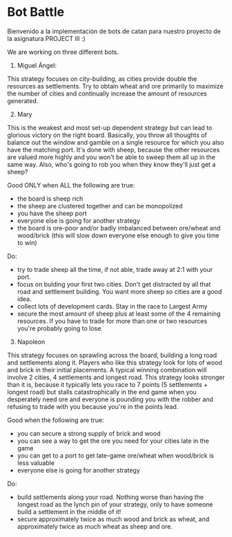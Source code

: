# Bot Battle
Bienvenido a la implementación de bots de catan para nuestro proyecto de la asignatura PROJECT III :)

We are working on three different bots.

1. Miguel Ángel:
   
This strategy focuses on city-building, as cities provide double the resources as settlements. Try to obtain wheat and ore primarily to maximize the number of cities and continually increase the amount of resources generated.

2. Mary
   
This is the weakest and most set-up dependent strategy but can lead to glorious victory on the right board. Basically, you throw all thoughts of balance out the window and gamble on a single resource for which you also have the matching port. It's done with sheep, because the other resources are valued more highly and you won't be able to sweep them all up in the same way. Also, who's going to rob you when they know they'll just get a sheep?

Good ONLY when ALL the following are true:
- the board is sheep rich
- the sheep are clustered together and can be monopolized
- you have the sheep port
- everyone else is going for another strategy
- the board is ore-poor and/or badly imbalanced between ore/wheat and wood/brick (this will slow down everyone else enough to give you time to win)

Do:
- try to trade sheep all the time, if not able, trade away at 2:1 with your port.
- focus on bulding your first two cities. Don't get distracted by all that road and settlement building. You want more sheep so cities are a good idea.
- collect lots of development cards. Stay in the race to Largest Army
- secure the most amount of sheep plus at least some of the 4 remaining resources. If you have to trade for more than one or two resources you're probably going to lose.

3. Napoleon
   
This strategy focuses on sprawling across the board, building a long road and settlements along it. Players who like this strategy look for lots of wood and brick in their initial placements. A typical winning combination will involve 2 cities, 4 settlements and longest road. This strategy looks stronger than it is, because it typically lets you race to 7 points (5 settlements + longest road) but stalls catastrophically in the end game when you desperately need ore and everyone is pounding you with the robber and refusing to trade with you because you're in the points lead.

Good when the following are true:
- you can secure a strong supply of brick and wood
- you can see a way to get the ore you need for your cities late in the game
- you can get to a port to get late-game ore/wheat when wood/brick is less valuable
- everyone else is going for another strategy

Do:
- build settlements along your road. Nothing worse than having the longest road as the lynch pin of your strategy, only to have someone build a settlement in the middle of it!
- secure approximately twice as much wood and brick as wheat, and approximately twice as much wheat as sheep and ore.








